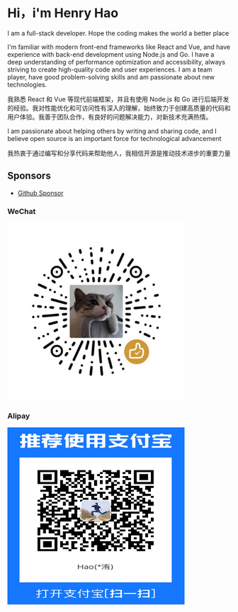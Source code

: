 # Hi，i'm Henry Hao

I am a full-stack developer. Hope the coding makes the world a better place

I'm familiar with modern front-end frameworks like React and Vue, and have experience with back-end development using Node.js and Go. I have a deep understanding of performance optimization and accessibility, always striving to create high-quality code and user experiences. I am a team player, have good problem-solving skills and am passionate about new technologies.

我熟悉 React 和 Vue 等现代前端框架，并且有使用 Node.js 和 Go 进行后端开发的经验。我对性能优化和可访问性有深入的理解，始终致力于创建高质量的代码和用户体验。我善于团队合作，有良好的问题解决能力，对新技术充满热情。

I am passionate about helping others by writing and sharing code, and I believe open source is an important force for technological advancement

我热衷于通过编写和分享代码来帮助他人，我相信开源是推动技术进步的重要力量

## Sponsors

-   [Github Sponsor](https://github.com/sponsors/haovei)

### WeChat

<img src="./assets/wechat.png" width="400" height="400" alt="微信 wechat" />

### Alipay

<img src="./assets/alipay.png" width="400" height="400" alt="支付宝 alipay" />
